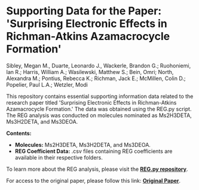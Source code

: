 # Supporting Data for the Paper: 'Surprising Electronic Effects in Richman-Atkins Azamacrocycle Formation'

Sibley, Megan M., Duarte, Leonardo J., Wackerle, Brandon G.; Ruohoniemi, Ian R.; Harris, William A.;
Wasilewski, Matthew S.; Bein, Omri; North, Alexandra M.; Pontius, Rebecca K.; Richman, Jack E.; McMillen, Colin D.; Popelier, Paul L.A.; Wetzler, Modi

This repository contains essential supporting information data related to the research paper titled 'Surprising Electronic Effects in Richman-Atkins Azamacrocycle Formation.' The data was obtained using the REG.py script. The REG analysis was conducted on molecules nominated as Ms2H3DETA, Ms3H2DETA, and Ms3DEOA.

**Contents:**

- **Molecules:** Ms2H3DETA, Ms3H2DETA, and Ms3DEOA.
- **REG Coefficient Data:** .csv files containing REG coefficients are available in their respective folders.

To learn more about the REG analysis, please visit the **[REG.py repository](https://github.com/ljduarte/REG.py)**.

For access to the original paper, please follow this link: **[Original Paper]()**.
